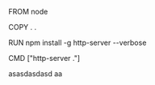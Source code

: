FROM node

COPY . .

RUN npm install -g http-server --verbose

CMD ["http-server ."]


asasdasdasd
aa
